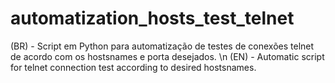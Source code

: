 # automatization_hosts_test_telnet
(BR) -  Script em Python para automatização de testes de conexões telnet de acordo com os hostsnames e porta desejados. \n
(EN) - Automatic script for telnet connection test according to desired hostsnames. 
